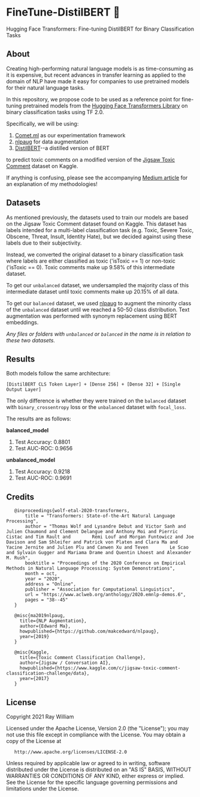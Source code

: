 # FineTune-DistilBERT :hugs:
Hugging Face Transformers:  Fine-tuning DistilBERT for Binary Classification Tasks

## About
Creating high-performing natural language models is as time-consuming as it is expensive,
but recent advances in transfer learning as applied to the domain of NLP have made it easy
for companies to use pretrained models for their natural language tasks. 

In this repository, we propose code to be used as a reference point for fine-tuning pretrained models
from the [Hugging Face Transformers Library](https://github.com/huggingface/transformers) on binary classification tasks using TF 2.0.

Specifically, we will be using:
1. [Comet.ml](https://www.comet.ml/site/) as our experimentation framework
2. [nlpaug](https://github.com/makcedward/nlpaug) for data augmentation
2. [DistilBERT](https://medium.com/huggingface/distilbert-8cf3380435b5)--a distilled version of BERT

to predict toxic comments on a modified version of the [Jigsaw Toxic Comment](https://www.kaggle.com/c/jigsaw-toxic-comment-classification-challenge) dataset on Kaggle.



If anything is confusing, please see the accompanying [Medium article](https://raywilliam.medium.com/hugging-face-transformers-fine-tuning-distilbert-for-binary-classification-tasks-490f1d192379) for an explanation of my methodologies! 

## Datasets

As mentioned previously, the datasets used to train our models are based on the Jigsaw Toxic Comment dataset found on Kaggle.
This dataset has labels intended for a multi-label classification task (e.g. Toxic, Severe Toxic, Obscene, Threat, Insult, Identity Hate),
but we decided against using these labels due to their subjectivity.  

Instead, we converted the original dataset to a binary classification task where labels are either classified as 
toxic ('isToxic == 1) or non-toxic ('isToxic == 0).  Toxic comments make up 9.58% of this intermediate dataset.

To get our `unbalanced` dataset, we undersampled the majority class of this intermediate dataset until toxic comments make up 20.15% of all data.

To get our `balanced` dataset, we used [nlpaug](https://github.com/makcedward/nlpaug) to augment the minority class of the `unbalanced` dataset
until we reached a 50-50 class distribution.  Text augmentation was performed with synonym replacement using BERT embeddings.

*Any files or folders with `unbalanced` or `balanced` in the name is in relation to these two datasets.*

## Results

Both models follow the same architecture:

    [DistilBERT CLS Token Layer] + [Dense 256] + [Dense 32] + [Single Output Layer]

The only difference is whether they were trained on the `balanced` dataset with `binary_crossentropy` loss
or the `unbalanced` dataset with `focal_loss`.

The results are as follows:

**balanced_model**

1. Test Accuracy:  0.8801 
2. Test AUC-ROC:   0.9656

**unbalanced_model**

1. Test Accuracy:  0.9218
2. Test AUC-ROC:   0.9691

## Credits

       @inproceedings{wolf-etal-2020-transformers,
           title = "Transformers: State-of-the-Art Natural Language Processing",
           author = "Thomas Wolf and Lysandre Debut and Victor Sanh and Julien Chaumond and Clement Delangue and Anthony Moi and Pierric Cistac and Tim Rault and        Rémi Louf and Morgan Funtowicz and Joe Davison and Sam Shleifer and Patrick von Platen and Clara Ma and Yacine Jernite and Julien Plu and Canwen Xu and Teven        Le Scao and Sylvain Gugger and Mariama Drame and Quentin Lhoest and Alexander M. Rush",
           booktitle = "Proceedings of the 2020 Conference on Empirical Methods in Natural Language Processing: System Demonstrations",
           month = oct,
           year = "2020",
           address = "Online",
           publisher = "Association for Computational Linguistics",
           url = "https://www.aclweb.org/anthology/2020.emnlp-demos.6",
           pages = "38--45"
       }

       @misc{ma2019nlpaug,
         title={NLP Augmentation},
         author={Edward Ma},
         howpublished={https://github.com/makcedward/nlpaug},
         year={2019}
       }

       @misc{Kaggle,
         title={Toxic Comment Classification Challenge},
         author={Jigsaw / Conversation AI},
         howpublished={https://www.kaggle.com/c/jigsaw-toxic-comment-classification-challenge/data},
         year={2017}
       }

## License

Copyright 2021 Ray William

   Licensed under the Apache License, Version 2.0 (the "License");
   you may not use this file except in compliance with the License.
   You may obtain a copy of the License at

       http://www.apache.org/licenses/LICENSE-2.0

   Unless required by applicable law or agreed to in writing, software
   distributed under the License is distributed on an "AS IS" BASIS,
   WITHOUT WARRANTIES OR CONDITIONS OF ANY KIND, either express or implied.
   See the License for the specific language governing permissions and
   limitations under the License.

